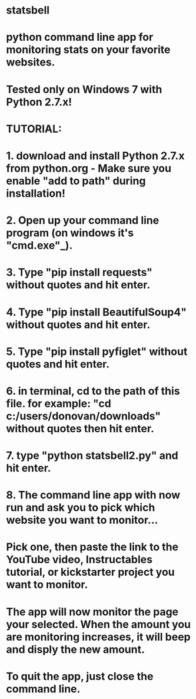 # statsbell
# python command line app for monitoring stats on your favorite websites.
# Tested only on Windows 7 with Python 2.7.x!
# TUTORIAL:
# 1. download and install Python 2.7.x from python.org  - Make sure you enable "add to path" during installation!
# 2. Open up your command line program (on windows it's "cmd.exe"_).
# 3. Type "pip install requests" without quotes and hit enter.
# 4. Type "pip install BeautifulSoup4" without quotes and hit enter.
# 5. Type "pip install pyfiglet" without quotes and hit enter.
# 6. in terminal, cd to the path of this file. for example: "cd c:/users/donovan/downloads" without quotes then hit enter.
# 7. type "python statsbell2.py" and hit enter.
# 8. The command line app with now run and ask you to pick which website you want to monitor...
# Pick one, then paste the link to the YouTube video, Instructables tutorial, or kickstarter project you want to monitor.
# The app will now monitor the page your selected. When the amount you are monitoring increases, it will beep and disply the new amount.
# To quit the app, just close the command line.

